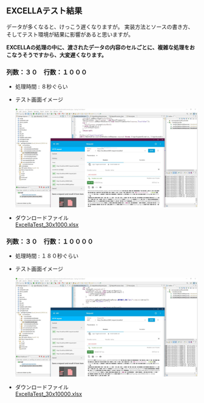 ## EXCELLAテスト結果  
データが多くなると、けっこう遅くなりますが。
実装方法とソースの書き方、そしてテスト環境が結果に影響があると思いますが。  

**EXCELLAの処理の中に、渡されたデータの内容のセルごとに、複雑な処理をおこなうそうですから、大変遅くなります。**  

### 列数：３０　行数：１０００　
- 処理時間 : ８秒ぐらい  
- テスト画面イメージ  

    ![alt 画面イメージ](./result_excella/30x1000.JPG)  
- ダウンロードファイル  
[ExcellaTest_30x1000.xlsx](./result_excella/ExcellaTest_30x1000.xlsx)

### 列数：３０　行数：１００００　
- 処理時間 : １８０秒ぐらい  
- テスト画面イメージ  

    ![alt 画面イメージ](./result_excella/30x10000.JPG)  
- ダウンロードファイル  
[ExcellaTest_30x10000.xlsx](./result_excella/ExcellaTest_30x10000.xlsx)
